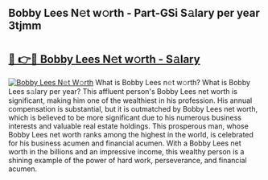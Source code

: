 ## Bobby Lees N𝚎t w𝚘rth - Part-GSi S𝚊lary per year 3tjmm

# <h2><a href="http://gc4wrtn.nevu.top/?p=Bobby+Lees">🔗 👉🔴 Bobby Lees N𝚎t w𝚘rth - S𝚊lary</a></h2>

[![Bobby Lees N𝚎t W𝚘rth](https://i.imgur.com/Oavwk0R.jpeg)](http://gc4wrtn.nevu.top/?p=Bobby+Lees)
What is Bobby Lees n𝚎t w𝚘rth? What is Bobby Lees s𝚊lary per year?
This affluent person's Bobby Lees net worth is significant, making him one of the wealthiest in his profession. His annual compensation is substantial, but it is outmatched by Bobby Lees net worth, which is believed to be more significant due to his numerous business interests and valuable real estate holdings. This prosperous man, whose Bobby Lees net worth ranks among the highest in the world, is celebrated for his business acumen and financial acumen. With a Bobby Lees net worth in the billions and an impressive income, this wealthy person is a shining example of the power of hard work, perseverance, and financial acumen.
